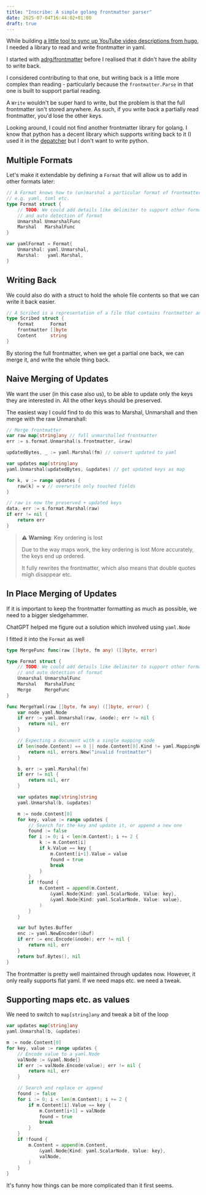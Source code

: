 ```yaml
---
title: "Inscribe: A simple golang frontmatter parser"
date: 2025-07-04T16:44:02+01:00
draft: true
---
```


While building
[a little tool to sync up YouTube video descriptions from hugo](../wordsonsand/projector-sync.md),
I needed a library to read and write frontmatter in yaml.

I started with [adrg/frontmatter](https://github.com/adrg/frontmatter) before I
realised that it didn't have the ability to write back.

I considered contributing to that one, but writing back is a little more complex
than reading - particularly because the `frontmatter.Parse` in that one is built
to support partial reading.

A `Write` wouldn't be super hard to write, but the problem is that the full
frontmatter isn't stored anywhere. As such, if you write back a partially read
frontmatter, you'd lose the other keys.

Looking around, I could not find another frontmatter library for golang. I know
that python has a decent library which supports writing back to it (I used it in
the [depatcher](../wordsonsand/despatches.md]) but I don't want to write python.

<!-- more -->

## Multiple Formats

Let's make it extendable by defining a `Format` that will allow us to add in
other formats later:

```go
// A Format knows how to (un)marshal a particular format of frontmatter.
// e.g. yaml, toml etc.
type Format struct {
	// TODO: We could add details like delimiter to support other formats
	// and auto detection of format
	Unmarshal UnmarshalFunc
	Marshal   MarshalFunc
}

var yamlFormat = Format{
	Unmarshal: yaml.Unmarshal,
	Marshal:   yaml.Marshal,
}
```

## Writing Back

We could also do with a struct to hold the whole file contents so that we can
write it back easier.

```go
// A Scribed is a representation of a file that contains frontmatter and markdown content
type Scribed struct {
	format      Format
	frontmatter []byte
	Content     string
}
```

By storing the full frontmatter, when we get a partial one back, we can merge
it, and write the whole thing back.

## Naive Merging of Updates

We want the user (in this case also us), to be able to update only the keys they
are interested in. All the other keys should be preserved.

The easiest way I could find to do this was to Marshal, Unmarshall and then
merge with the raw Unmarshall:

```go
// Merge frontmatter
var raw map[string]any // full unmarshalled frontmatter
err := s.format.Unmarshal(s.frontmatter, &raw)

updatedBytes, _ := yaml.Marshal(fm) // convert updated to yaml

var updates map[string]any
yaml.Unmarshal(updatedBytes, &updates) // get updated keys as map

for k, v := range updates {
    raw[k] = v // overwrite only touched fields
}

// raw is now the preserved + updated keys
data, err := s.format.Marshal(raw)
if err != nil {
    return err
}
```

> ⚠️ **Warning**: Key ordering is lost
>
> Due to the way maps work, the key ordering is lost More accurately, the keys
> end up ordered.
>
> It fully rewrites the frontmatter, which also means that double quotes migh
> disappear etc.

## In Place Merging of Updates

If it is important to keep the frontmatter formatting as much as possible, we
need to a bigger sledgehammer.

ChatGPT helped me figure out a solution which involved using `yaml.Node`

I fitted it into the `Format` as well

```go
type MergeFunc func(raw []byte, fm any) ([]byte, error)

type Format struct {
	// TODO: We could add details like delimiter to support other formats
	// and auto detection of format
	Unmarshal UnmarshalFunc
	Marshal   MarshalFunc
	Merge     MergeFunc
}

func MergeYaml(raw []byte, fm any) ([]byte, error) {
	var node yaml.Node
	if err := yaml.Unmarshal(raw, &node); err != nil {
		return nil, err
	}

	// Expecting a document with a single mapping node
	if len(node.Content) == 0 || node.Content[0].Kind != yaml.MappingNode {
		return nil, errors.New("invalid frontmatter")
	}

	b, err := yaml.Marshal(fm)
	if err != nil {
		return nil, err
	}

	var updates map[string]string
	yaml.Unmarshal(b, &updates)

	m := node.Content[0]
	for key, value := range updates {
		// Search for the key and update it, or append a new one
		found := false
		for i := 0; i < len(m.Content); i += 2 {
			k := m.Content[i]
			if k.Value == key {
				m.Content[i+1].Value = value
				found = true
				break
			}
		}
		if !found {
			m.Content = append(m.Content,
				&yaml.Node{Kind: yaml.ScalarNode, Value: key},
				&yaml.Node{Kind: yaml.ScalarNode, Value: value},
			)
		}
	}

	var buf bytes.Buffer
	enc := yaml.NewEncoder(&buf)
	if err := enc.Encode(&node); err != nil {
		return nil, err
	}
	return buf.Bytes(), nil
}
```

The frontmatter is pretty well maintained through updates now. However, it only
really supports flat yaml. If we need maps etc. we need a tweak.

## Supporting maps etc. as values

We need to switch to `map[string]any` and tweak a bit of the loop

```go
var updates map[string]any
yaml.Unmarshal(b, &updates)

m := node.Content[0]
for key, value := range updates {
    // Encode value to a yaml.Node
    valNode := &yaml.Node{}
    if err := valNode.Encode(value); err != nil {
        return nil, err
    }

    // Search and replace or append
    found := false
    for i := 0; i < len(m.Content); i += 2 {
        if m.Content[i].Value == key {
            m.Content[i+1] = valNode
            found = true
            break
        }
    }
    if !found {
        m.Content = append(m.Content,
            &yaml.Node{Kind: yaml.ScalarNode, Value: key},
            valNode,
        )
    }
}

```

It's funny how things can be more complicated than it first seems.
